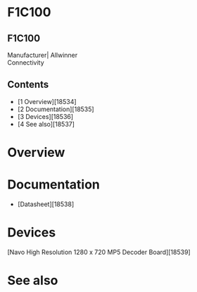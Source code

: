# F1C100
F1C100  
---  
Manufacturer|  Allwinner  
Connectivity  
## Contents
  * [1 Overview][18534]
  * [2 Documentation][18535]
  * [3 Devices][18536]
  * [4 See also][18537]

# Overview
# Documentation
  * [Datasheet][18538]

# Devices
[Navo High Resolution 1280 x 720 MP5 Decoder Board][18539]
# See also
